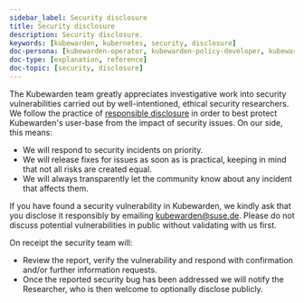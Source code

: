 ```yaml
---
sidebar_label: Security disclosure
title: Security disclosure
description: Security disclosure.
keywords: [kubewarden, kubernetes, security, disclosure]
doc-persona: [kubewarden-operator, kubewarden-policy-developer, kubewarden-integrator]
doc-type: [explanation, reference]
doc-topic: [security, disclosure]
---
```


<head>
  <link rel="canonical" href="https://docs.kubewarden.io/disclosure"/>
</head>

The Kubewarden team greatly appreciates investigative work into security
vulnerabilities carried out by well-intentioned, ethical security researchers.
We follow the practice of [responsible
disclosure](https://en.wikipedia.org/wiki/Responsible_disclosure) in order to
best protect Kubewarden's user-base from the impact of security issues. On our
side, this means:

- We will respond to security incidents on priority.
- We will release fixes for issues as soon as is practical, keeping in mind that not all risks are created equal.
- We will always transparently let the community know about any incident that affects them.

If you have found a security vulnerability in Kubewarden, we kindly ask that you
disclose it responsibly by emailing kubewarden@suse.de. Please do not discuss
potential vulnerabilities in public without validating with us first.

On receipt the security team will:

- Review the report, verify the vulnerability and respond with confirmation
  and/or further information requests.
- Once the reported security bug has been addressed we will notify the
  Researcher, who is then welcome to optionally disclose publicly.
